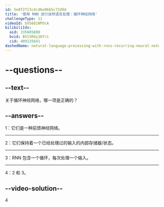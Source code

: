 ```yaml
---
id: 5e8f2f13c4cdbe86b5c72d9d
title: '使用 RNN 进行自然语言处理：循环神经网络'
challengeType: 11
videoId: bX5681NPOcA
bilibiliIds:
  aid: 335605808
  bvid: BV1SR4y1H7ri
  cid: 409135641
dashedName: natural-language-processing-with-rnns-recurring-neural-networks
---
```


# --questions--

## --text--

关于循环神经网络，哪一项是正确的？

## --answers--

1：它们是一种前馈神经网络。

---

2：它们保持着一个已经处理过的输入的内部存储器/状态。

---

3：RNN 包含一个循环，每次处理一个输入。

---

4：2 和 3。

## --video-solution--

4

